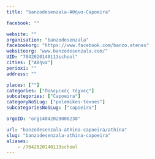 ```yaml
---
title: "banzodesenzala-Αθήνα-Capoeira"

facebook: ""

website: ""
organisation: "banzodesenzala"
facebookorg: "https://www.facebook.com/banzo.atenas"
websiteorg: "www.banzodesenzala.com/"
UID: "7042020140113school"
cities: ["Αθήνα"]
perioxi: ""
address: ""

places: [""]
categories: ["Πολεμικές τέχνες"]
subcategories: ["Capoeira"]
categoryNoSLug: ["polemikes-texnes"]
subcategoriesNoSLug: ["capoeira"]

orgUID: "org14042020000238"

url: "banzodesenzala-athina-capoeira/athina"
slug: "banzodesenzala-athina-capoeira"
aliases:
    - /7042020140113school
---
```





